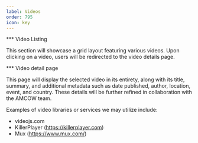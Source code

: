 ```yaml
---
label: Videos
order: 795
icon: key
---
```


*** Video Listing

This section will showcase a grid layout featuring various videos. Upon clicking on a video, users will be redirected to the video details page.

*** Video detail page

This page will display the selected video in its entirety, along with its title, summary, and additional metadata such as date published, author, location, event, and country. These details will be further refined in collaboration with the AMCOW team.

Examples of video libraries or services we may utilize include:

- videojs.com
- KillerPlayer (https://killerplayer.com)
- Mux (https://www.mux.com/)